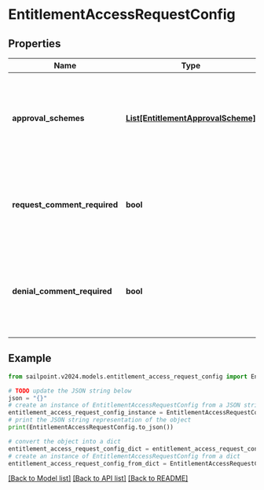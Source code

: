 # EntitlementAccessRequestConfig


## Properties

Name | Type | Description | Notes
------------ | ------------- | ------------- | -------------
**approval_schemes** | [**List[EntitlementApprovalScheme]**](EntitlementApprovalScheme.md) | Ordered list of approval steps for the access request. Empty when no approval is required. | [optional] 
**request_comment_required** | **bool** | If the requester must provide a comment during access request. | [optional] [default to False]
**denial_comment_required** | **bool** | If the reviewer must provide a comment when denying the access request. | [optional] [default to False]

## Example

```python
from sailpoint.v2024.models.entitlement_access_request_config import EntitlementAccessRequestConfig

# TODO update the JSON string below
json = "{}"
# create an instance of EntitlementAccessRequestConfig from a JSON string
entitlement_access_request_config_instance = EntitlementAccessRequestConfig.from_json(json)
# print the JSON string representation of the object
print(EntitlementAccessRequestConfig.to_json())

# convert the object into a dict
entitlement_access_request_config_dict = entitlement_access_request_config_instance.to_dict()
# create an instance of EntitlementAccessRequestConfig from a dict
entitlement_access_request_config_from_dict = EntitlementAccessRequestConfig.from_dict(entitlement_access_request_config_dict)
```
[[Back to Model list]](../README.md#documentation-for-models) [[Back to API list]](../README.md#documentation-for-api-endpoints) [[Back to README]](../README.md)


